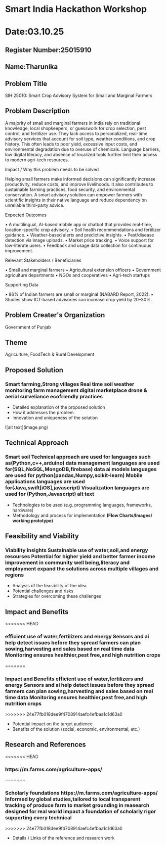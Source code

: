 # Smart India Hackathon Workshop
# Date:03.10.25
## Register Number:25015910
## Name:Tharunika
## Problem Title
SIH 25010: Smart Crop Advisory System for Small and Marginal Farmers
## Problem Description
A majority of small and marginal farmers in India rely on traditional knowledge, local shopkeepers, or guesswork for crop selection, pest control, and fertilizer use. They lack access to personalized, real-time advisory services that account for soil type, weather conditions, and crop history. This often leads to poor yield, excessive input costs, and environmental degradation due to overuse of chemicals. Language barriers, low digital literacy, and absence of localized tools further limit their access to modern agri-tech resources.

Impact / Why this problem needs to be solved

Helping small farmers make informed decisions can significantly increase productivity, reduce costs, and improve livelihoods. It also contributes to sustainable farming practices, food security, and environmental conservation. A smart advisory solution can empower farmers with scientific insights in their native language and reduce dependency on unreliable third-party advice.

Expected Outcomes

• A multilingual, AI-based mobile app or chatbot that provides real-time, location-specific crop advisory.
• Soil health recommendations and fertilizer guidance.
• Weather-based alerts and predictive insights.
• Pest/disease detection via image uploads.
• Market price tracking.
• Voice support for low-literate users.
• Feedback and usage data collection for continuous improvement.

Relevant Stakeholders / Beneficiaries

• Small and marginal farmers
• Agricultural extension officers
• Government agriculture departments
• NGOs and cooperatives
• Agri-tech startups

Supporting Data

• 86% of Indian farmers are small or marginal (NABARD Report, 2022).
• Studies show ICT-based advisories can increase crop yield by 20–30%.

## Problem Creater's Organization
Government of Punjab

## Theme
Agriculture, FoodTech & Rural Development

## Proposed Solution
<h3>Smart farming,Strong villages
Real time soil
weather monitoring
farm management
digital marketplace
drone & aerial surveliance
ecofriendly practices
</h3>
<ul><li>Detailed explanation of the proposed solution</li>
<li>How it addresses the problem</li>
<li>Innovation and uniqueness of the solution</li></ul>
![alt text](image.png)

## Technical Approach
<h3>Smart soil
Technical approach are used for languages such as(Python,c++,arduino)
data management languages are used for(SQL,NoSQL,MongoDB,firebase)
data ai models languages are used for python(pandas,Numpy,scikit-learn)
Mobile applications languages are used for(Java,swift[iOS],javascript)
Visualization languages are used for (Python,Javascript)
alt text
</h3>
<ul><li>Technologies to be used (e.g. programming languages, frameworks, hardware)
</li>
<li>Methodology and process for implementation <b>(Flow Charts/Images/ working prototype)</b></li></ul>

## Feasibility and Viability
<h3>Viability insights
Sustainable use of water,soil,and energy resourses
Potential for higher yield and better farmer income
improvement in community well being,literacy and employment
expand the solutions across multiple villages and regions
</h3>
<ul><li>Analysis of the feasibility of the idea</li>
<li>Potential challenges and risks</li>
<li>Strategies for overcoming these challenges</li></ul>

## Impact and Benefits
<<<<<<< HEAD
<h3>efficient use of water,fertilizers and energy
Sensors and ai help detect issues before they spread
farmers can plan sowing,harvesting and sales based on real time data
Monitoring ensures healthier,pest free,and high nutrition crops
</h3>
=======
<h3>Impact and Benefits
efficient use of water,fertilizers and energy
Sensors and ai help detect issues before they spread
farmers can plan sowing,harvesting and sales based on real time data
Monitoring ensures healthier,pest free,and high nutrition crops</h3>
>>>>>>> 24e77fb018dee9f4708914aefc4efbaa1c1d63a0
<ul><li>Potential impact on the target audience</li>
<li>Benefits of the solution (social, economic, environmental, etc.)</li></ul>

## Research and References
<<<<<<< HEAD
<h3>https://m.farms.com/agriculture-apps/
</h3>
=======
<h3>Scholarly foundations
https://m.farms.com/agriculture-apps/
Informed by global studies,tailored to local
transparent tracking of produce farm to market
grounding in reasearch designed for real world impact
a foundation of scholarly rigor supporting every technical</h3>
>>>>>>> 24e77fb018dee9f4708914aefc4efbaa1c1d63a0
<ul><li>Details / Links of the reference and research work</li></ul>
